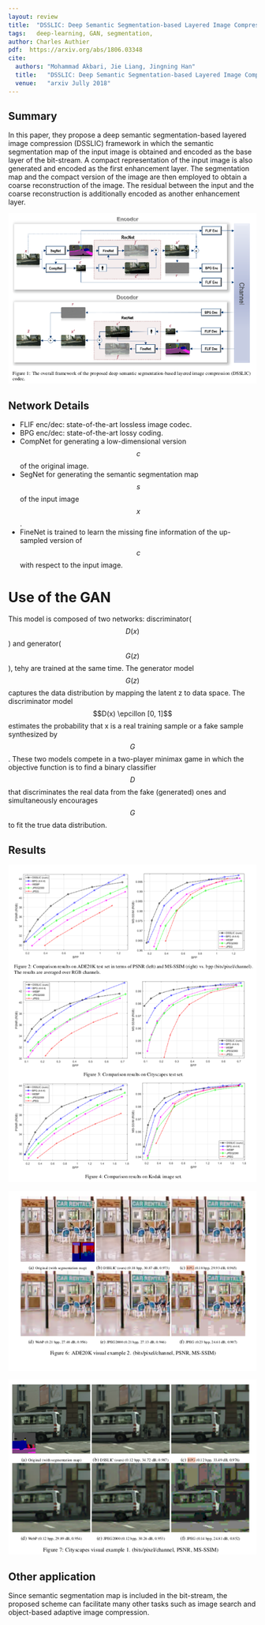 ```yaml
---
layout: review
title:  "DSSLIC: Deep Semantic Segmentation-based Layered Image Compression"
tags:   deep-learning, GAN, segmentation,
author: Charles Authier
pdf:  https://arxiv.org/abs/1806.03348
cite:
  authors: "Mohammad Akbari, Jie Liang, Jingning Han"
  title:   "DSSLIC: Deep Semantic Segmentation-based Layered Image Compression"
  venue:   "arxiv Jully 2018"
---
```


## Summary
In this paper, they propose a deep semantic segmentation-based layered image compression (DSSLIC) framework in which the semantic segmentation map of the input image is obtained and encoded as the base layer of the bit-stream.
A compact representation of the input image is also generated and encoded as the first enhancement layer.
The segmentation map and the compact version of the image are then employed to obtain a coarse reconstruction of the image.
The residual between the input and the coarse reconstruction is additionally encoded as another enhancement layer.

![](/deep-learning/images/DSSLIC/DSSLIC_network.png)

## Network Details

* FLIF enc/dec: state-of-the-art lossless image codec.
* BPG enc/dec: state-of-the-art lossy coding.
* CompNet for generating a low-dimensional version $$c$$ of the original image.
* SegNet for generating the semantic segmentation map $$s$$ of the input image $$x$$.
* FineNet is trained to learn the missing fine information of the up-sampled version of $$c$$ with respect to the input image.


# Use of the GAN

This model is composed of two networks: discriminator($$D(x)$$) and generator($$G(z)$$), tehy are trained at the same time.
The generator model $$G(z)$$ captures the data distribution by mapping the latent z to data space.
The discriminator model $$D(x) \epcillon [0, 1]$$ estimates the probability that x is a real training sample or a fake sample synthesized by $$G$$.
These two models compete in a two-player minimax game in which the objective function is to find a binary classifier $$D$$ that discriminates the real data from the fake (generated) ones and simultaneously encourages $$G$$ to fit the true data distribution.

## Results

![](/deep-learning/images/DSSLIC/DSSLIC_graphs.png)

![](/deep-learning/images/DSSLIC/DSSLIC_pictures.png)

![](/deep-learning/images/DSSLIC/DSSLIC_picture2.png)

## Other application
Since semantic segmentation map is included in the bit-stream, the proposed scheme can facilitate many other tasks such as image search and object-based adaptive image compression.
